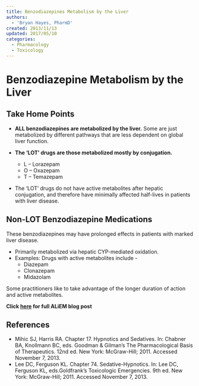 ```yaml
---
title: Benzodiazepines Metabolism by the Liver
authors:
  - 'Bryan Hayes, PharmD'
created: 2013/11/13
updated: 2017/05/10
categories:
  - Pharmacology
  - Toxicology
---
```


# Benzodiazepine Metabolism by the Liver

## Take Home Points

- **ALL benzodiazepines are metabolized by the liver.** Some are just metabolized by different pathways that are less dependent on global liver function.
- **The ‘LOT’ drugs are those metabolized mostly by conjugation.**

  - L – <span class="drug">Lorazepam</span>
  - O – <span class="drug">Oxazepam</span>
  - T – <span class="drug">Temazepam</span>

- The ‘LOT’ drugs do not have active metabolites after hepatic conjugation, and therefore have minimally affected half-lives in patients with liver disease. 

## Non-LOT Benzodiazepine Medications
These benzodiazepines may have prolonged effects in patients with marked liver disease.
- Primarily metabolized via hepatic CYP-mediated oxidation. 
- Examples: Drugs with active metabolites include - 
  - <span class="drug">Diazepam</span>
  - <span class="drug">Clonazepam</span>
  - <span class="drug">Midazolam</span>

Some practitioners like to take advantage of the longer duration of action and active metabolites.

**Click [here](https://www.aliem.com/2013/all-benzodiazepines-are-metabolized-by-the-liver/) for full ALiEM blog post**

## References

- Mihic SJ, Harris RA. Chapter 17. Hypnotics and Sedatives. In: Chabner BA, Knollmann BC, eds. Goodman & Gilman’s The Pharmacological Basis of Therapeutics. 12nd ed. New York: McGraw-Hill; 2011. Accessed November 7, 2013. 
- Lee DC, Ferguson KL. Chapter 74. Sedative-Hypnotics. In: Lee DC, Ferguson KL, eds.Goldfrank’s Toxicologic Emergencies. 9th ed. New York: McGraw-Hill; 2011. Accessed November 7, 2013.

